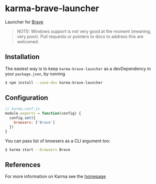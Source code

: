 # karma-brave-launcher
Launcher for [Brave](https://brave.com/)

> NOTE: Windows support is not very good at the moment (meaning, very poor). Pull requests or pointers to docs to address this are welcomed.

## Installation

The easiest way is to keep `karma-brave-launcher` as a devDependency in your `package.json`,
by running

```bash
$ npm install --save-dev karma-brave-launcher
```

## Configuration

```js
// karma.conf.js
module.exports = function(config) {
  config.set({
    browsers: ['Brave']
  })
}
```

You can pass list of browsers as a CLI argument too:

```bash
$ karma start --browsers Brave
```


## References

For more information on Karma see the [homepage](http://karma-runner.github.com)